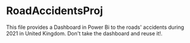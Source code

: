 # RoadAccidentsProj
This file provides a Dashboard in Power Bi to the roads' accidents during 2021 in United Kingdom.
Don't take the dashboard and reuse it!.
